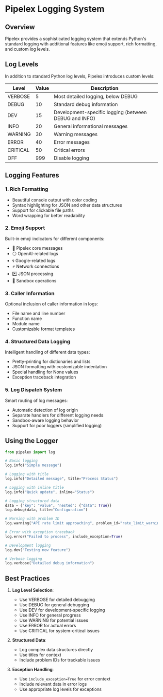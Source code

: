 # Pipelex Logging System

## Overview

Pipelex provides a sophisticated logging system that extends Python's standard logging with additional features like emoji support, rich formatting, and custom log levels.

## Log Levels

In addition to standard Python log levels, Pipelex introduces custom levels:

| Level | Value | Description |
|-------|-------|-------------|
| VERBOSE | 5 | Most detailed logging, below DEBUG |
| DEBUG | 10 | Standard debug information |
| DEV | 15 | Development-specific logging (between DEBUG and INFO) |
| INFO | 20 | General informational messages |
| WARNING | 30 | Warning messages |
| ERROR | 40 | Error messages |
| CRITICAL | 50 | Critical errors |
| OFF | 999 | Disable logging |

## Logging Features

### 1. Rich Formatting

- Beautiful console output with color coding
- Syntax highlighting for JSON and other data structures
- Support for clickable file paths
- Word wrapping for better readability

### 2. Emoji Support

Built-in emoji indicators for different components:

- 🧠 Pipelex core messages
- ⚪️ OpenAI-related logs
- 🌀 Google-related logs
- ⚡️ Network connections
- *️⃣ JSON processing
- 🧿 Sandbox operations

### 3. Caller Information

Optional inclusion of caller information in logs:

- File name and line number
- Function name
- Module name
- Customizable format templates

### 4. Structured Data Logging

Intelligent handling of different data types:

- Pretty-printing for dictionaries and lists
- JSON formatting with customizable indentation
- Special handling for None values
- Exception traceback integration

### 5. Log Dispatch System

Smart routing of log messages:

- Automatic detection of log origin
- Separate handlers for different logging needs
- Sandbox-aware logging behavior
- Support for poor loggers (simplified logging)

## Using the Logger

```python
from pipelex import log

# Basic logging
log.info("Simple message")

# Logging with title
log.info("Detailed message", title="Process Status")

# Logging with inline title
log.info("Quick update", inline="Status")

# Logging structured data
data = {"key": "value", "nested": {"data": True}}
log.debug(data, title="Configuration")

# Warning with problem ID
log.warning("API rate limit approaching", problem_id="rate_limit_warning")

# Error with exception traceback
log.error("Failed to process", include_exception=True)

# Development logging
log.dev("Testing new feature")

# Verbose logging
log.verbose("Detailed debug information")
```

## Best Practices

1. **Log Level Selection**:

    - Use VERBOSE for detailed debugging
    - Use DEBUG for general debugging
    - Use DEV for development-specific logging
    - Use INFO for general progress
    - Use WARNING for potential issues
    - Use ERROR for actual errors
    - Use CRITICAL for system-critical issues

2. **Structured Data**:

    - Log complex data structures directly
    - Use titles for context
    - Include problem IDs for trackable issues

3. **Exception Handling**:

    - Use `include_exception=True` for error context
    - Include relevant data in error logs
    - Use appropriate log levels for exceptions
